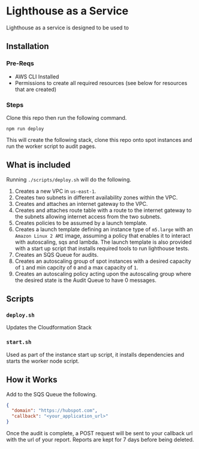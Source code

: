 # Lighthouse as a Service

Lighthouse as a service is designed to be used to

## Installation
### Pre-Reqs
- AWS CLI Installed
- Permissions to create all required resources (see below for resources that are created)

### Steps
Clone this repo then run the following command. 
```
npm run deploy
```

This will create the following stack, clone this repo onto spot instances and run the worker script to audit pages. 

## What is included
Running `./scripts/deploy.sh` will do the following. 

1. Creates a new VPC in `us-east-1`.
2. Creates two subnets in different availability zones within the VPC.
3. Creates and attaches an internet gateway to the VPC.
4. Creates and attaches route table with a route to the internet gateway to the subnets allowing internet access from the two subnets.
5. Creates policies to be assumed by a launch template.
6. Creates a launch template defining an instance type of `m5.large` with an `Amazon Linux 2 AMI` image, assuming a policy that enables it to interact with autoscaling, sqs and lambda. The launch template is also provided with a start up script that installs required tools to run lighthouse tests. 
7. Creates an SQS Queue for audits.
8. Creates an autoscaling group of spot instances with a desired capacity of `1` and min capcity of `0` and a max capacity of `1`. 
9. Creates an autoscaling policy acting upon the autoscaling group where the desired state is the Audit Queue to have 0 messages.

## Scripts
### `deploy.sh`
Updates the Cloudformation Stack

### `start.sh`
Used as part of the instance start up script, it installs dependencies and starts the worker node script.

## How it Works
Add to the SQS Queue the following. 
```json
{
  "domain": "https://hubspot.com",
  "callback": "<your_application_url>"
}
```
Once the audit is complete, a POST request will be sent to your callback url with the url of your report. Reports are kept for 7 days before being deleted.